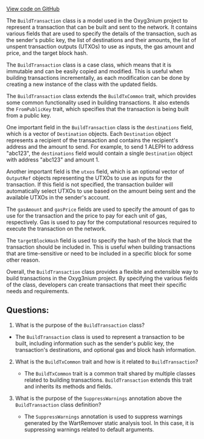 [View code on GitHub](https://github.com/alephium/alephium/api/src/main/scala/org/alephium/api/model/BuildTransaction.scala)

The `BuildTransaction` class is a model used in the Oxyg3nium project to represent a transaction that can be built and sent to the network. It contains various fields that are used to specify the details of the transaction, such as the sender's public key, the list of destinations and their amounts, the list of unspent transaction outputs (UTXOs) to use as inputs, the gas amount and price, and the target block hash.

The `BuildTransaction` class is a case class, which means that it is immutable and can be easily copied and modified. This is useful when building transactions incrementally, as each modification can be done by creating a new instance of the class with the updated fields.

The `BuildTransaction` class extends the `BuildTxCommon` trait, which provides some common functionality used in building transactions. It also extends the `FromPublicKey` trait, which specifies that the transaction is being built from a public key.

One important field in the `BuildTransaction` class is the `destinations` field, which is a vector of `Destination` objects. Each `Destination` object represents a recipient of the transaction and contains the recipient's address and the amount to send. For example, to send 1 ALEPH to address "abc123", the `destinations` field would contain a single `Destination` object with address "abc123" and amount 1.

Another important field is the `utxos` field, which is an optional vector of `OutputRef` objects representing the UTXOs to use as inputs for the transaction. If this field is not specified, the transaction builder will automatically select UTXOs to use based on the amount being sent and the available UTXOs in the sender's account.

The `gasAmount` and `gasPrice` fields are used to specify the amount of gas to use for the transaction and the price to pay for each unit of gas, respectively. Gas is used to pay for the computational resources required to execute the transaction on the network.

The `targetBlockHash` field is used to specify the hash of the block that the transaction should be included in. This is useful when building transactions that are time-sensitive or need to be included in a specific block for some other reason.

Overall, the `BuildTransaction` class provides a flexible and extensible way to build transactions in the Oxyg3nium project. By specifying the various fields of the class, developers can create transactions that meet their specific needs and requirements.
## Questions: 
 1. What is the purpose of the `BuildTransaction` class?
   - The `BuildTransaction` class is used to represent a transaction to be built, including information such as the sender's public key, the transaction's destinations, and optional gas and block hash information.

2. What is the `BuildTxCommon` trait and how is it related to `BuildTransaction`?
   - The `BuildTxCommon` trait is a common trait shared by multiple classes related to building transactions. `BuildTransaction` extends this trait and inherits its methods and fields.

3. What is the purpose of the `SuppressWarnings` annotation above the `BuildTransaction` class definition?
   - The `SuppressWarnings` annotation is used to suppress warnings generated by the WartRemover static analysis tool. In this case, it is suppressing warnings related to default arguments.